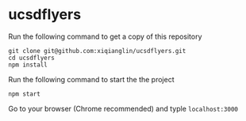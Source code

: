 # ucsdflyers
Run the following command to get a copy of this repository
```
git clone git@github.com:xiqianglin/ucsdflyers.git
cd ucsdflyers
npm install
```
Run the following command to start the the project
```
npm start
```
Go to your browser (Chrome recommended) and typle ```localhost:3000```
